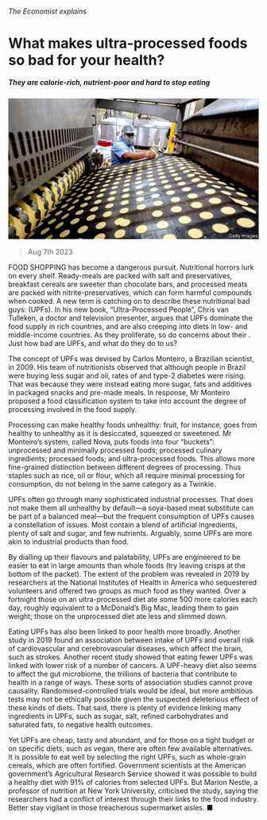 ###### The Economist explains

# What makes ultra-processed foods so bad for your health? 

##### They are calorie-rich, nutrient-poor and hard to stop eating 

![image](images/20230805_BLP505.jpg) 

> Aug 7th 2023 

FOOD SHOPPING has become a dangerous pursuit. Nutritional horrors lurk on every shelf. Ready-meals are packed with salt and preservatives, breakfast cereals are sweeter than chocolate bars, and processed meats are packed with nitrite-preservatives, which can form harmful compounds when cooked. A new term is catching on to describe these nutritional bad guys:  (UPFs). In his new book, “Ultra-Processed People”, Chris van Tulleken, a doctor and television presenter, argues that UPFs dominate the food supply in rich countries, and are also creeping into diets in low- and middle-income countries. As they proliferate, so do concerns about their . Just how bad are UPFs, and what do they do to us?

The concept of UPFs was devised by Carlos Monteiro, a Brazilian scientist, in 2009. His team of nutritionists observed that although people in Brazil were buying less sugar and oil, rates of  and type-2 diabetes were rising. That was because they were instead eating more sugar, fats and additives in packaged snacks and pre-made meals. In response, Mr Monteiro proposed a food classification system to take into account the degree of processing involved in the food supply.

Processing can make healthy foods unhealthy: fruit, for instance, goes from healthy to unhealthy as it is desiccated, squeezed or sweetened. Mr Monteiro’s system, called Nova, puts foods into four “buckets”: unprocessed and minimally processed foods; processed culinary ingredients; processed foods; and ultra-processed foods. This allows more fine-grained distinction between different degrees of processing. Thus staples such as rice, oil or flour, which all require minimal processing for consumption, do not belong in the same category as a Twinkie.


UPFs often go through many sophisticated industrial processes. That does not make them all unhealthy by default—a soya-based meat substitute can be part of a balanced meal—but the frequent consumption of UPFs causes a constellation of issues. Most contain a blend of artificial ingredients, plenty of salt and sugar, and few nutrients. Arguably, some UPFs are more akin to industrial products than food.

By dialling up their flavours and palatability, UPFs are engineered to be easier to eat in large amounts than whole foods (try leaving crisps at the bottom of the packet). The extent of the problem was revealed in 2019 by researchers at the National Institutes of Health in America who sequestered volunteers and offered two groups as much food as they wanted. Over a fortnight those on an ultra-processed diet ate some 500 more calories each day, roughly equivalent to a McDonald’s Big Mac, leading them to gain weight; those on the unprocessed diet ate less and slimmed down. 

Eating UPFs has also been linked to poor health more broadly. Another study in 2019 found an association between intake of UPFs and overall risk of cardiovascular and cerebrovascular diseases, which affect the brain, such as strokes. Another recent study showed that eating fewer UPFs was linked with lower risk of a number of cancers. A UPF-heavy diet also seems to affect the gut microbiome, the trillions of bacteria that contribute to health in a range of ways. These sorts of association studies cannot prove causality. Randomised-controlled trials would be ideal, but more ambitious tests may not be ethically possible given the suspected deleterious effect of these kinds of diets. That said, there is plenty of evidence linking many ingredients in UPFs, such as sugar, salt, refined carbohydrates and saturated fats, to negative health outcomes.

Yet UPFs are cheap, tasty and abundant, and for those on a tight budget or on specific diets, such as vegan, there are often few available alternatives. It is possible to eat well by selecting the right UPFs, such as whole-grain cereals, which are often fortified. Government scientists at the American government’s Agricultural Research Service showed it was possible to build a healthy diet with 91% of calories from selected UPFs. But Marion Nestle, a professor of nutrition at New York University, criticised the study, saying the researchers had a conflict of interest through their links to the food industry. Better stay vigilant in those treacherous supermarket aisles. ■

